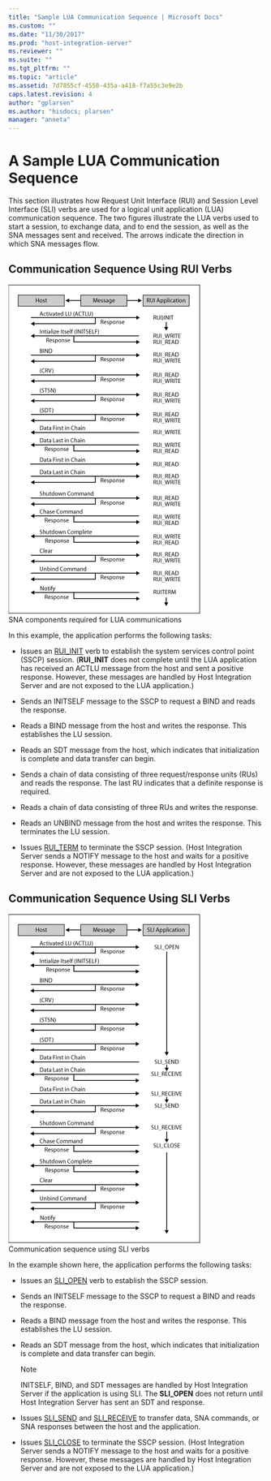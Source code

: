 ```yaml
---
title: "Sample LUA Communication Sequence | Microsoft Docs"
ms.custom: ""
ms.date: "11/30/2017"
ms.prod: "host-integration-server"
ms.reviewer: ""
ms.suite: ""
ms.tgt_pltfrm: ""
ms.topic: "article"
ms.assetid: 7d7855cf-4550-435a-a418-f7a55c3e9e2b
caps.latest.revision: 4
author: "gplarsen"
ms.author: "hisdocs; plarsen"
manager: "anneta"
---
```

# A Sample LUA Communication Sequence
This section illustrates how Request Unit Interface (RUI) and Session Level Interface (SLI) verbs are used for a logical unit application (LUA) communication sequence. The two figures illustrate the LUA verbs used to start a session, to exchange data, and to end the session, as well as the SNA messages sent and received. The arrows indicate the direction in which SNA messages flow.  
  
## Communication Sequence Using RUI Verbs  
 ![](../core/media/lua1b.gif "lua1b")  
SNA components required for LUA communications  
  
 In this example, the application performs the following tasks:  
  
-   Issues an [RUI_INIT](rui-init1.md) verb to establish the system services control point (SSCP) session. (**RUI_INIT** does not complete until the LUA application has received an ACTLU message from the host and sent a positive response. However, these messages are handled by Host Integration Server and are not exposed to the LUA application.)  
  
-   Sends an INITSELF message to the SSCP to request a BIND and reads the response.  
  
-   Reads a BIND message from the host and writes the response. This establishes the LU session.  
  
-   Reads an SDT message from the host, which indicates that initialization is complete and data transfer can begin.  
  
-   Sends a chain of data consisting of three request/response units (RUs) and reads the response. The last RU indicates that a definite response is required.  
  
-   Reads a chain of data consisting of three RUs and writes the response.  
  
-   Reads an UNBIND message from the host and writes the response. This terminates the LU session.  
  
-   Issues [RUI_TERM](rui-term2.md) to terminate the SSCP session. (Host Integration Server sends a NOTIFY message to the host and waits for a positive response. However, these messages are handled by Host Integration Server and are not exposed to the LUA application.)  
  
## Communication Sequence Using SLI Verbs  
 ![](../core/media/lua1c.gif "lua1c")  
Communication sequence using SLI verbs  
  
 In the example shown here, the application performs the following tasks:  
  
-   Issues an [SLI_OPEN](../core/sli-open2.md) verb to establish the SSCP session.  
  
-   Sends an INITSELF message to the SSCP to request a BIND and reads the response.  
  
-   Reads a BIND message from the host and writes the response. This establishes the LU session.  
  
-   Reads an SDT message from the host, which indicates that initialization is complete and data transfer can begin.  
  
    > [!NOTE]
    >  INITSELF, BIND, and SDT messages are handled by Host Integration Server if the application is using SLI. The **SLI_OPEN** does not return until Host Integration Server has sent an SDT and response.  
  
-   Issues [SLI_SEND](sli-send2.md) and [SLI_RECEIVE](sli-receive2.md) to transfer data, SNA commands, or SNA responses between the host and the application.  
  
-   Issues [SLI_CLOSE](sli-close1.md) to terminate the SSCP session. (Host Integration Server sends a NOTIFY message to the host and waits for a positive response. However, these messages are handled by Host Integration Server and are not exposed to the LUA application.)